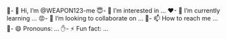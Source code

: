 🤣- 👋 Hi, I’m @WEAPON123-me
😇- 👀 I’m interested in ...
❤- 🌱 I’m currently learning ...
😡- 💞️ I’m looking to collaborate on ...
🤬- 📫 How to reach me ...
🥱- 😄 Pronouns: ...
✋- ⚡ Fun fact: ...

<!---
WEAPON123-me/WEAPON123-me is a ✨ special ✨ repository because its `README.md` (this file) appears on your GitHub profile.
You can click the Preview link to take a look at your changes.
--->
